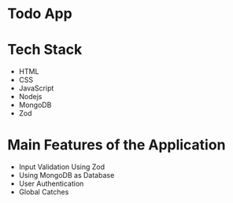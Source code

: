 # Todo App

# Tech Stack
- HTML
- CSS
- JavaScript
- Nodejs
- MongoDB
- Zod


# Main Features of the Application

- Input Validation Using Zod
- Using MongoDB as Database
- User Authentication
- Global Catches